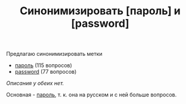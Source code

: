 ﻿---
title: "Синонимизировать [пароль] и [password]"
se.owner.user_id: 507426
se.owner.display_name: "wchistow"
se.owner.link: "https://ru.meta.stackoverflow.com/users/507426/wchistow"
se.link: "https://ru.meta.stackoverflow.com/questions/14270/%d0%a1%d0%b8%d0%bd%d0%be%d0%bd%d0%b8%d0%bc%d0%b8%d0%b7%d0%b8%d1%80%d0%be%d0%b2%d0%b0%d1%82%d1%8c-%d0%bf%d0%b0%d1%80%d0%be%d0%bb%d1%8c-%d0%b8-password"
se.question_id: 14270
se.post_type: question
---
<p>Предлагаю синонимизировать метки</p>
<ul>
<li><a href="https://ru.stackoverflow.com/questions/tagged/%d0%bf%d0%b0%d1%80%d0%be%d0%bb%d1%8c" class="s-tag post-tag" title="показать вопросы с меткой [пароль]" aria-label="показать вопросы с меткой [пароль]" rel="tag" aria-labelledby="tag-пароль-tooltip-container" data-tag-menu-origin="Unknown">пароль</a> (115 вопросов)</li>
<li><a href="https://ru.stackoverflow.com/questions/tagged/password" class="s-tag post-tag" title="показать вопросы с меткой [password]" aria-label="показать вопросы с меткой [password]" rel="tag" aria-labelledby="tag-password-tooltip-container" data-tag-menu-origin="Unknown">password</a> (77 вопросов)</li>
</ul>
<p><em>Описания у обеих нет.</em></p>
<p>Основная - <a href="https://ru.stackoverflow.com/questions/tagged/%d0%bf%d0%b0%d1%80%d0%be%d0%bb%d1%8c" class="s-tag post-tag" title="показать вопросы с меткой [пароль]" aria-label="показать вопросы с меткой [пароль]" rel="tag" aria-labelledby="tag-пароль-tooltip-container" data-tag-menu-origin="Unknown">пароль</a>, т. к. она на русском и с ней больше вопросов.</p>
